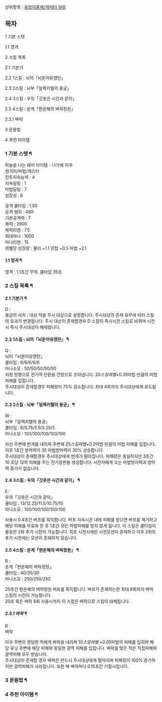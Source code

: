 상위항목 : [동방이풍제/캐릭터 일람](%EB%8F%99%EB%B0%A9%EC%9D%B4%ED%92%8D%EC%A0%9C/%EC%BA%90%EB%A6%AD%ED%84%B0%20%EC%9D%BC%EB%9E%8C.md)

## 목차

    

1 기본 스텟

    

1.1 영격

2 스킬 목록

    

2.1 기본기

2.2 1스킬 : 뇌어「뇌운어유영탄」

2.3 2스킬 : 뇌부「일렉키텔의 용궁」

2.4 3스킬 : 우의「깃옷은 시간과 같이」

2.5 4스킬 : 운계「현운해의 벼락정원」

    

2.5.1 벼락

3 운용법

4 추천 아이템

### 1 기본 스텟 ¶

  

하늘을 나는 레어 아이템 - 나가에 이쿠  
원거리/마법/캐스터  
전투지속능력 : 4  
지속딜링 : 1  
마법딜링 : 7  
성장성 : 6

  
  

공격 쿨타임 : 1.50  
공격 범위 : 460  
기본공격력 : 7  
체력 : 2900  
체력리젠 : 7.5  
최대마나 : 1000  
마나리젠 : 15  
레벨당 성장량 : 물리 +1.1 민첩 +0.5 마법 +2.1

#### 1.1 영격 ¶

  
  
  

영격 : 1.1초간 무적. 쿨타임 35초  

  

### 2 스킬 목록 ¶

  

#### 2.1 기본기 ¶

  
  

D :  
용궁의 사자 : 대상 적을 주시 대상으로 설정합니다. 주시대상의 존재 유무에 따라 스킬의 효과가 변경됩니다. 주시 대상이 존재할경우 D
스킬이 즉시시전 스킬로 바뀌며 시전시 즉시 주시대상이 해제됩니다.

  

#### 2.2 1스킬 : 뇌어「뇌운어유영탄」 ¶

  
  
  

Q :  
뇌어「뇌운어유영탄」  
쿨타임 : 6/6/6/6/6  
마나소모 : 50/50/50/50/50  
지정 방향으로 전기적 탄환을 전방으로 쏘아냅니다. 20*스킬레벨+0.35*마법 만큼의 마법 피해를 입힙니다.  
주시대상이 존재할경우 피해량이 75% 감소합니다. 최대 4회까지 주시대상에게 유도됩니다.

  

#### 2.3 2스킬 : 뇌부「일렉키텔의 용궁」 ¶

  
  
  

W :  
뇌부「일렉키텔의 용궁」  
쿨타임 : 6/5.75/5.5/5.25/5  
마나소모 : 100/100/100/100/100

  

자신 주변에 번개를 내리쳐 주변에 25*스킬레벨+0.2*마법 만큼의 마법 피해를 입힙니다. 이후 1초간 방어력이 35 마법방어력이 30%
상승합니다.  
주시대상이 존재할경우 주시대상에게 번개가 떨어집니다. 피해량은 동일하지만 3초간 10 초당 12의 피해를 주는 전기장판을 생성합니다.
시전자에게 오는 마법방어력과 방어력 증가가 없습니다.

  
  

#### 2.4 3스킬 : 우의「깃옷은 시간과 같이」 ¶

  
  
  

E:  
우의「깃옷은 시간과 같이」  
쿨타임 : 13/12.25/11.5/10.75/10  
마나소모 : 100/100/100/100/100

  

사용시 0.4초간 버프를 획득합니다. 버프 지속시간 내에 피해를 받으면 버프를 제거하고 해당 피해를 무효화 한 후 1초간 모든 마법피해를
받지 않게 됩니다. 이 스킬은 쿨타임이 돌동안 2회 추가 시전이 가능합니다. 최초 시전시에만 시전모션이 존재하고 이후 2회의 추가 시전에는
모션이 존재하지 않습니다.  

  
  

#### 2.5 4스킬 : 운계「현운해의 벼락정원」 ¶

  
  
  

R :  
운계「현운해의 벼락정원」  
쿨타임 : 40/35/30  
마나소모 : 250/250/250

  

20초간 현운해의 벼락정원 버프를 획득합니다. 버프가 존재하는한 최대 8회까지 벼락 스킬의 시전이 가능합니다.  
20초 혹은 벼락 8회 사용시까지 이 스킬은 벼락으로 스킬이 대체됩니다.

  

##### 2.5.1 벼락 ¶

  
  

R :  
벼락

  

이쿠 주변의 랜덤한 적에게 벼락을 내리쳐 10*스킬레벨 +0.05*마법의 피해를 입히며 해당 유닛 주변에 해당 피해와 동일한 광역 피해를
입힙니다. 벼락을 맞은 적은 직접피해와 광역피해 모두 받습니다.  
주시대상이 존재할 경우 벼락은 반드시 주시대상에게 떨어지며 피해량이 100% 증가하지만 광역피해가 사라집니다. 또한 매 벼락마다 0.15초간
기절시킵니다.

  
  

### 3 운용법 ¶

  

### 4 추천 아이템 ¶

